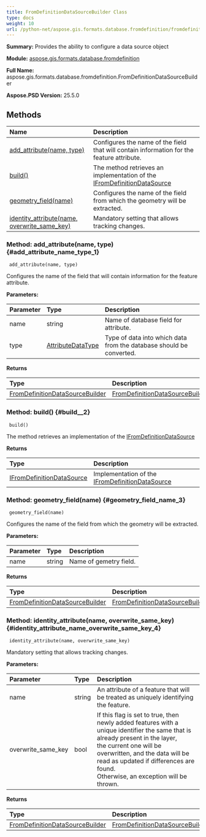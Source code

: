 ```yaml
---
title: FromDefinitionDataSourceBuilder Class
type: docs
weight: 10
url: /python-net/aspose.gis.formats.database.fromdefinition/fromdefinitiondatasourcebuilder/
---
```


**Summary:** Provides the ability to configure a data source object

**Module:** [aspose.gis.formats.database.fromdefinition](/psd/python-net/aspose.gis.formats.database.fromdefinition/)

**Full Name:** aspose.gis.formats.database.fromdefinition.FromDefinitionDataSourceBuilder

**Aspose.PSD Version:** 25.5.0

## **Methods**
| **Name** | **Description** |
| :- | :- |
| [add_attribute(name, type)](#add_attribute_name_type_1) | Configures the name of the field that will contain information for the feature attribute. |
| [build()](#build__2) | The method retrieves an implementation of the [IFromDefinitionDataSource](/psd/python-net/aspose.gis.formats.database.fromdefinition/ifromdefinitiondatasource/) |
| [geometry_field(name)](#geometry_field_name_3) | Configures the name of the field from which the geometry will be extracted. |
| [identity_attribute(name, overwrite_same_key)](#identity_attribute_name_overwrite_same_key_4) | Mandatory setting that allows tracking changes. |


### Method: add_attribute(name, type) {#add_attribute_name_type_1}


```
 add_attribute(name, type) 
```

Configures the name of the field that will contain information for the feature attribute.

**Parameters:**

| Parameter | Type | Description |
| :- | :- | :- |
| name | string | Name of database field for attribute. |
| type | [AttributeDataType](/psd/python-net/aspose.gis/attributedatatype) | Type of data into which data from the database should be converted. |

**Returns**

| Type | Description |
| :- | :- |
| [FromDefinitionDataSourceBuilder](/psd/python-net/aspose.gis.formats.database.fromdefinition/fromdefinitiondatasourcebuilder) | [FromDefinitionDataSourceBuilder](/psd/python-net/aspose.gis.formats.database.fromdefinition/fromdefinitiondatasourcebuilder/) |


### Method: build() {#build__2}


```
 build() 
```

The method retrieves an implementation of the [IFromDefinitionDataSource](/psd/python-net/aspose.gis.formats.database.fromdefinition/ifromdefinitiondatasource/)

**Returns**

| Type | Description |
| :- | :- |
| [IFromDefinitionDataSource](/psd/python-net/aspose.gis.formats.database.fromdefinition/ifromdefinitiondatasource) | Implementation of the [IFromDefinitionDataSource](/psd/python-net/aspose.gis.formats.database.fromdefinition/ifromdefinitiondatasource/) |


### Method: geometry_field(name) {#geometry_field_name_3}


```
 geometry_field(name) 
```

Configures the name of the field from which the geometry will be extracted.

**Parameters:**

| Parameter | Type | Description |
| :- | :- | :- |
| name | string | Name of gemetry field. |

**Returns**

| Type | Description |
| :- | :- |
| [FromDefinitionDataSourceBuilder](/psd/python-net/aspose.gis.formats.database.fromdefinition/fromdefinitiondatasourcebuilder) | [FromDefinitionDataSourceBuilder](/psd/python-net/aspose.gis.formats.database.fromdefinition/fromdefinitiondatasourcebuilder/) |


### Method: identity_attribute(name, overwrite_same_key) {#identity_attribute_name_overwrite_same_key_4}


```
 identity_attribute(name, overwrite_same_key) 
```

Mandatory setting that allows tracking changes.

**Parameters:**

| Parameter | Type | Description |
| :- | :- | :- |
| name | string | An attribute of a feature that will be treated as uniquely identifying the feature. |
| overwrite_same_key | bool | If this flag is set to true, then newly added features with a unique identifier the same that is already present in the layer, <br/>            the current one will be overwritten, and the data will be read as updated if differences are found.<br/>            Otherwise, an exception will be thrown. |

**Returns**

| Type | Description |
| :- | :- |
| [FromDefinitionDataSourceBuilder](/psd/python-net/aspose.gis.formats.database.fromdefinition/fromdefinitiondatasourcebuilder) | [FromDefinitionDataSourceBuilder](/psd/python-net/aspose.gis.formats.database.fromdefinition/fromdefinitiondatasourcebuilder/) |


